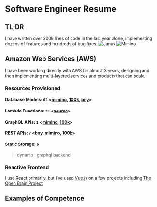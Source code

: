 # Software Engineer Resume

## TL;DR
I have written over 300k lines of code in the last year alone, implementing dozens of features and hundreds of bug fixes.
![Janus](/github/janus.png "Janus")
![Mimino](/github/mimino.png "Mimino")

## Amazon Web Services (AWS)

I have been working directly with AWS for almost 3 years, designing and then implementing multi-layered services and products that can scale.

### Resources Provisioned
#### Database Models: `62` <[mimino](/projects/mimino), [100k](/projects/100k), [bny](/projects/viking)>
#### Lambda Functions: `39` <[source](#reactive-frontend)>
#### GraphQL APIs: `1` <[mimino](#reactive-frontend), [100k](#reactive-frontend)>
#### REST APIs: `7` <[bny](#reactive-frontend), [mimino](#reactive-frontend), [100k](#reactive-frontend)>
#### Static Storage: `6`

> dynamo : graphql backend
### Reactive Frontend

I use React primarily, but I've used [Vue.js](https://vuejs.org) on a few projects including [The Open Brain Project]()

## Examples of Competence